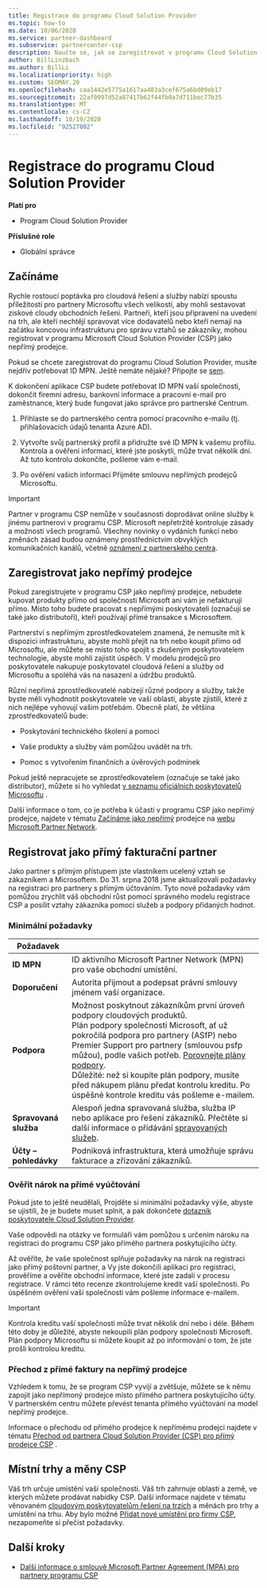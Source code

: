 ```yaml
---
title: Registrace do programu Cloud Solution Provider
ms.topic: how-to
ms.date: 10/06/2020
ms.service: partner-dashboard
ms.subservice: partnercenter-csp
description: Naučte se, jak se zaregistrovat v programu Cloud Solution Provider (CSP), který je nejvhodnější pro vaši firmu, jako je například nepřímý prodejce nebo partner s přímým fakturací.
author: BillLinzbach
ms.author: BillLi
ms.localizationpriority: high
ms.custom: SEOMAY.20
ms.openlocfilehash: caa1442e5775a1617aa483a3cef675a6bd09eb17
ms.sourcegitcommit: 22af0997d52a87417b62f44fb0a7d711bec77b35
ms.translationtype: MT
ms.contentlocale: cs-CZ
ms.lasthandoff: 10/19/2020
ms.locfileid: "92527802"
---
```

# <a name="enroll-in-the-cloud-solution-provider-program"></a>Registrace do programu Cloud Solution Provider

**Platí pro**

- Program Cloud Solution Provider  

**Příslušné role**

- Globální správce

## <a name="get-started"></a>Začínáme

Rychle rostoucí poptávka pro cloudová řešení a služby nabízí spoustu příležitostí pro partnery Microsoftu všech velikostí, aby mohli sestavovat ziskové cloudy obchodních řešení. Partneři, kteří jsou připravení na uvedení na trh, ale kteří nechtějí spravovat více dodavatelů nebo kteří nemají na začátku koncovou infrastrukturu pro správu vztahů se zákazníky, mohou registrovat v programu Microsoft Cloud Solution Provider (CSP) jako nepřímý prodejce.

Pokud se chcete zaregistrovat do programu Cloud Solution Provider, musíte nejdřív potřebovat ID MPN. Ještě nemáte nějaké? Připojte se [sem](https://partner.microsoft.com/).

K dokončení aplikace CSP budete potřebovat ID MPN vaší společnosti, dokončit firemní adresu, bankovní informace a pracovní e-mail pro zaměstnance, který bude fungovat jako správce pro partnerské Centrum.

1. Přihlaste se do partnerského centra pomocí pracovního e-mailu (tj. přihlašovacích údajů tenanta Azure AD).

2. Vytvořte svůj partnerský profil a přidružte své ID MPN k vašemu profilu.
Kontrola a ověření informací, které jste poskytli, může trvat několik dní. Až tuto kontrolu dokončíte, pošleme vám e-mail.

3. Po ověření vašich informací Přijměte smlouvu nepřímých prodejců Microsoftu.

> [!IMPORTANT]  
> Partner v programu CSP nemůže v současnosti doprodávat online služby k jinému partnerovi v programu CSP. Microsoft nepřetržitě kontroluje zásady a možnosti všech programů. Všechny novinky o vydáních funkcí nebo změnách zásad budou oznámeny prostřednictvím obvyklých komunikačních kanálů, včetně [oznámení z partnerského centra](announcements/index.md).

## <a name="enroll-as-an-indirect-reseller"></a>Zaregistrovat jako nepřímý prodejce

Pokud zaregistrujete v programu CSP jako nepřímý prodejce, nebudete kupovat produkty přímo od společnosti Microsoft ani vám je nefakturují přímo. Místo toho budete pracovat s nepřímými poskytovateli (označují se také jako distributoři), kteří používají přímé transakce s Microsoftem.

Partnerství s nepřímým zprostředkovatelem znamená, že nemusíte mít k dispozici infrastrukturu, abyste mohli přejít na trh nebo koupit přímo od Microsoftu, ale můžete se místo toho spojit s zkušeným poskytovatelem technologie, abyste mohli zajistit úspěch. V modelu prodejců pro poskytovatele nakupuje poskytovatel cloudová řešení a služby od Microsoftu a spoléhá vás na nasazení a údržbu produktů.

Různí nepřímá zprostředkovatelé nabízejí různé podpory a služby, takže byste měli vyhodnotit poskytovatele ve vaší oblasti, abyste zjistili, které z nich nejlépe vyhovují vašim potřebám. Obecně platí, že většina zprostředkovatelů bude:

- Poskytování technického školení a pomoci

- Vaše produkty a služby vám pomůžou uvádět na trh.

- Pomoc s vytvořením finančních a úvěrových podmínek

Pokud ještě nepracujete se zprostředkovatelem (označuje se také jako distributor), můžete si ho vyhledat [v seznamu oficiálních poskytovatelů Microsoftu](https://partnercenter.microsoft.com/partner/find-a-provider) .

Další informace o tom, co je potřeba k účasti v programu CSP jako nepřímý prodejce, najdete v tématu [Začínáme jako nepřímý](https://partner.microsoft.com/cloud-solution-provider/whats-required) prodejce na [webu Microsoft Partner Network](https://partner.microsoft.com/). 

## <a name="enroll-as-a-direct-bill-partner"></a>Registrovat jako přímý fakturační partner

Jako partner s přímým přístupem jste vlastníkem ucelený vztah se zákazníkem a Microsoftem. Do 31. srpna 2018 jsme aktualizovali požadavky na registraci pro partnery s přímým účtováním. Tyto nové požadavky vám pomůžou zrychlit váš obchodní růst pomocí správného modelu registrace CSP a posílit vztahy zákazníka pomocí služeb a podpory přidaných hodnot.

### <a name="minimum-requirements"></a>Minimální požadavky

|**Požadavek**|                             |
|--------------------------------|--------------------------------------------------------------|
|**ID MPN**   |ID aktivního Microsoft Partner Network (MPN) pro vaše obchodní umístění.    |
|**Doporučení**   |Autorita přijmout a podepsat právní smlouvy jménem vaší organizace.|
|**Podpora**   |Možnost poskytnout zákazníkům první úroveň podpory cloudových produktů. <br>Plán podpory společnosti Microsoft, ať už pokročilá podpora pro partnery (ASfP) nebo Premier Support pro partnery (smlouvou psfp můžou), podle vašich potřeb. [Porovnejte plány podpory](https://partner.microsoft.com/support/partnersupport).<br> Důležité: než si koupíte plán podpory, musíte před nákupem plánu předat kontrolu kreditu. Po úspěšné kontrole kreditu vás pošleme e-mailem. |
|**Spravovaná služba**   |Alespoň jedna spravovaná služba, služba IP nebo aplikace pro řešení zákazníků. Přečtěte si další informace o přidávání [spravovaných služeb](https://partner.microsoft.com/business-opportunities/managed-services-provider).|
|**Účty – pohledávky** |Podniková infrastruktura, která umožňuje správu fakturace a zřizování zákazníků.

### <a name="verify-direct-bill-eligibility"></a>Ověřit nárok na přímé vyúčtování

Pokud jste to ještě neudělali, Projděte si minimální požadavky výše, abyste se ujistili, že je budete muset splnit, a pak dokončete [dotazník poskytovatele Cloud Solution Provider](https://partner.microsoft.com/cloud-solution-provider/assessment).

Vaše odpovědi na otázky ve formuláři vám pomůžou s určením nároku na registraci do programu CSP jako přímého partnera poskytujícího účty.

Až ověříte, že vaše společnost splňuje požadavky na nárok na registraci jako přímý poštovní partner, a Vy jste dokončili aplikaci pro registraci, prověříme a ověříte obchodní informace, které jste zadali v procesu registrace. V rámci této recenze zkontrolujeme kredit vaší společnosti. Po úspěšném ověření vaší společnosti vám pošleme informace e-mailem.

>[!IMPORTANT]
>Kontrola kreditu vaší společnosti může trvat několik dní nebo i déle. Během této doby je důležité, abyste nekoupili plán podpory společnosti Microsoft. Plán podpory Microsoftu si můžete koupit až po informování o tom, že jste prošli kontrolou kreditu.

### <a name="transition-from-direct-bill-to-indirect-reseller"></a>Přechod z přímé faktury na nepřímý prodejce

Vzhledem k tomu, že se program CSP vyvíjí a zvětšuje, můžete se k němu zapojit jako nepřímoný prodejce místo přímého partnera poskytujícího účty. V partnerském centru můžete převést tenanta přímého vyúčtování na model nepřímý prodejce.

Informace o přechodu od přímého prodejce k nepřímému prodejci najdete v tématu [Přechod od partnera Cloud Solution Provider (CSP) pro přímý prodejce CSP](transition-direct-to-indirect.md) .

## <a name="csp-regional-markets-and-currencies"></a>Místní trhy a měny CSP

Váš trh určuje umístění vaší společnosti. Váš trh zahrnuje oblasti a země, ve kterých můžete prodávat nabídky CSP. Další informace najdete v tématu věnovaném [cloudovým poskytovatelům řešení na trzích](regional-authorization-overview.md) a měnách pro trhy a umístění na trhu.
Aby bylo možné [Přidat nové umístění pro firmy CSP](manage-locations.md), nezapomeňte si přečíst požadavky.

## <a name="next-steps"></a>Další kroky

- [Další informace o smlouvě Microsoft Partner Agreement (MPA) pro partnery programu CSP](microsoft-partner-agreement.md)